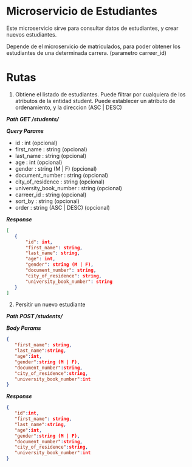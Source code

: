 Microservicio de Estudiantes
==============

Este microservicio sirve para consultar datos de estudiantes, y crear nuevos estudiantes.

Depende de el microservicio de matriculados, para poder obtener los estudiantes de una determinada carrera. (parametro carreer_id)


# Rutas
1. Obtiene el listado de estudiantes. 
Puede filtrar por cualquiera de los atributos de la entidad student.
Puede establecer un atributo de ordenamiento, y la direccion (ASC | DESC)

***Path GET /students/***

***Query Params***
* id : int (opcional)
* first_name : string (opcional)
* last_name : string (opcional)
* age : int (opcional)
* gender : string (M | F) (opcional)
* document_number : string (opcional)
* city_of_residence : string (opcional)
* university_book_number : string (opcional)
* carreer_id : string (opcional)
* sort_by : string (opcional)
* order : string (ASC | DESC) (opcional)

***Response***
 ```json
[
    {
        "id": int,
        "first_name": string,
        "last_name": string,
        "age": int,
        "gender": string (M | F),
        "document_number": string,
        "city_of_residence": string,
        "university_book_number": string
    }
]
 ```

2. Persitir un nuevo estudiante

***Path POST /students/***

***Body Params***
 ```json
{
    "first_name": string,
    "last_name":string,
    "age":int,
    "gender":string (M | F),
    "document_number":string,
    "city_of_residence":string,
    "university_book_number":int
}
 ```
***Response***
 ```json
{  
    "id":int,
    "first_name": string,
    "last_name":string,
    "age":int,
    "gender":string (M | F),
    "document_number":string,
    "city_of_residence":string,
    "university_book_number":int
}
 ```
